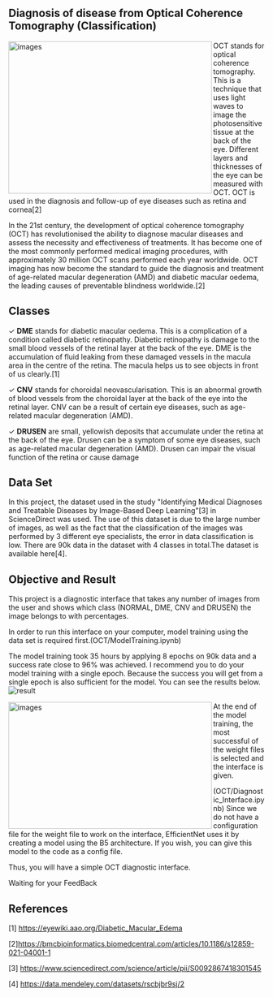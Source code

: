 
## Diagnosis of disease from Optical Coherence Tomography (Classification)

<img src="https://github.com/rumeysakocc/OCT-Diagnostic-Model-and-Interface/assets/115664157/74ce8d97-2051-477a-ad3a-51b903f895f7" alt="images" align="left" width="400" height="300">

<p>OCT stands for optical coherence tomography. This is a technique that uses light waves to image the photosensitive tissue at the back of the eye.
Different layers and thicknesses of the eye can be measured with OCT. 
OCT is used in the diagnosis and follow-up of eye diseases such as retina and cornea[2]

In the 21st century, the development of optical coherence tomography (OCT) has revolutionised the ability to diagnose macular diseases and assess the necessity and effectiveness of treatments. It has become one of the most commonly performed medical imaging procedures, with approximately 30 million OCT scans performed each year worldwide. OCT imaging has now become the standard to guide the diagnosis and treatment of age-related macular degeneration (AMD) and diabetic macular oedema, the leading causes of preventable blindness worldwide.[2]</p> 

## Classes

✓ **DME** stands for diabetic macular oedema. This is a complication of a condition called diabetic retinopathy. 
Diabetic retinopathy is damage to the small blood vessels of the retinal layer at the back of the eye. DME is the accumulation of fluid leaking from these damaged vessels in the macula area in the centre of the retina. The macula helps us to see objects in front of us clearly.[1]


✓ **CNV** stands for choroidal neovascularisation. This is an abnormal growth of blood vessels from the choroidal layer at the back of the eye into the retinal layer. CNV can be a result of certain eye diseases, such as age-related macular degeneration (AMD).


✓ **DRUSEN** are small, yellowish deposits that accumulate under the retina at the back of the eye. Drusen can be a symptom of some eye diseases, such as age-related macular degeneration (AMD). Drusen can impair the visual function of the retina or cause damage

## Data Set
In this project, the dataset used in the study "Identifying Medical Diagnoses and Treatable Diseases by Image-Based Deep Learning"[3] in ScienceDirect was used. The use of this dataset is due to the large number of images, as well as the fact that the classification of the images was performed by 3 different eye specialists, the error in data classification is low. 
There are 90k data in the dataset with 4 classes in total.The dataset is available here[4].

## Objective and Result
This project is a diagnostic interface that takes any number of images from the user and shows which class (NORMAL, DME, CNV and DRUSEN) the image belongs to with percentages.

In order to run this interface on your computer, model training using the data set is required first.(OCT/ModelTraining.ipynb)

The model training took 35 hours by applying 8 epochs on 90k data and a success rate close to 96% was achieved. 
I recommend you to do your model training with a single epoch. Because the success you will get from a single epoch is also sufficient for the model. You can see the results below.
![result](https://github.com/rumeysakocc/OCT-Diagnostic-Model-and-Interface/assets/115664157/b1edb6ac-3ebc-4f6b-8724-f13296076fd7)

<img src="https://github.com/rumeysakocc/OCT-Diagnostic-Model-and-Interface/assets/115664157/aaeff7a3-3e85-4dc3-aa48-f47dd90d6f98" alt="images" align="left" width="400" height="250">

At the end of the model training, the most successful of the weight files is selected and the interface is given.

(OCT/Diagnostic_Interface.ipynb) Since we do not have a configuration file for the weight file to work on the interface, 
EfficientNet uses it by creating a model using the B5 architecture.
If you wish, you can give this model to the code as a config file.


Thus, you will have a simple OCT diagnostic interface. 


Waiting for your FeedBack


## References 

[1] https://eyewiki.aao.org/Diabetic_Macular_Edema

[2]https://bmcbioinformatics.biomedcentral.com/articles/10.1186/s12859-021-04001-1

[3] https://www.sciencedirect.com/science/article/pii/S0092867418301545

[4] https://data.mendeley.com/datasets/rscbjbr9sj/2

